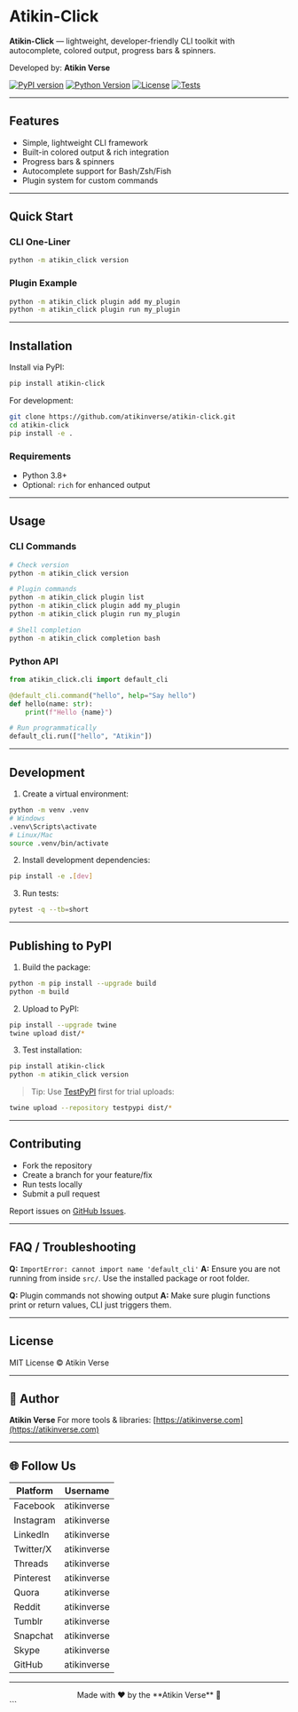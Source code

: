 # Atikin-Click

**Atikin-Click** — lightweight, developer-friendly CLI toolkit with autocomplete, colored output, progress bars & spinners.  

Developed by: **Atikin Verse**

[![PyPI version](https://img.shields.io/pypi/v/atikin-click)](https://pypi.org/project/atikin-click/)
[![Python Version](https://img.shields.io/pypi/pyversions/atikin-click)](https://pypi.org/project/atikin-click/)
[![License](https://img.shields.io/pypi/l/atikin-click)](https://github.com/atikinverse/atikin-click/blob/main/LICENSE)
[![Tests](https://github.com/atikinverse/atikin-click/actions/workflows/test.yml/badge.svg)](https://github.com/atikinverse/atikin-click/actions)

---

## Features

- Simple, lightweight CLI framework  
- Built-in colored output & rich integration  
- Progress bars & spinners  
- Autocomplete support for Bash/Zsh/Fish  
- Plugin system for custom commands  

---

## Quick Start

### CLI One-Liner

```bash
python -m atikin_click version
````

### Plugin Example

```bash
python -m atikin_click plugin add my_plugin
python -m atikin_click plugin run my_plugin
```

---

## Installation

Install via PyPI:

```bash
pip install atikin-click
```

For development:

```bash
git clone https://github.com/atikinverse/atikin-click.git
cd atikin-click
pip install -e .
```

### Requirements

* Python 3.8+
* Optional: `rich` for enhanced output

---

## Usage

### CLI Commands

```bash
# Check version
python -m atikin_click version

# Plugin commands
python -m atikin_click plugin list
python -m atikin_click plugin add my_plugin
python -m atikin_click plugin run my_plugin

# Shell completion
python -m atikin_click completion bash
```

### Python API

```python
from atikin_click.cli import default_cli

@default_cli.command("hello", help="Say hello")
def hello(name: str):
    print(f"Hello {name}")

# Run programmatically
default_cli.run(["hello", "Atikin"])
```

---

## Development

1. Create a virtual environment:

```bash
python -m venv .venv
# Windows
.venv\Scripts\activate
# Linux/Mac
source .venv/bin/activate
```

2. Install development dependencies:

```bash
pip install -e .[dev]
```

3. Run tests:

```bash
pytest -q --tb=short
```

---

## Publishing to PyPI

1. Build the package:

```bash
python -m pip install --upgrade build
python -m build
```

2. Upload to PyPI:

```bash
pip install --upgrade twine
twine upload dist/*
```

3. Test installation:

```bash
pip install atikin-click
python -m atikin_click version
```

> Tip: Use [TestPyPI](https://test.pypi.org/) first for trial uploads:

```bash
twine upload --repository testpypi dist/*
```

---

## Contributing

* Fork the repository
* Create a branch for your feature/fix
* Run tests locally
* Submit a pull request

Report issues on [GitHub Issues](https://github.com/atikinverse/atikin-click/issues).

---

## FAQ / Troubleshooting

**Q:** `ImportError: cannot import name 'default_cli'`
**A:** Ensure you are not running from inside `src/`. Use the installed package or root folder.

**Q:** Plugin commands not showing output
**A:** Make sure plugin functions print or return values, CLI just triggers them.

---

## License

MIT License © Atikin Verse

---

## 🔗 Author

**Atikin Verse**
For more tools & libraries: [https://atikinverse.com](https://atikinverse.com)

---

## 🌐 Follow Us

| Platform  | Username    |
| --------- | ----------- |
| Facebook  | atikinverse |
| Instagram | atikinverse |
| LinkedIn  | atikinverse |
| Twitter/X | atikinverse |
| Threads   | atikinverse |
| Pinterest | atikinverse |
| Quora     | atikinverse |
| Reddit    | atikinverse |
| Tumblr    | atikinverse |
| Snapchat  | atikinverse |
| Skype     | atikinverse |
| GitHub    | atikinverse |

---

<div align="center">  
Made with ❤️ by the **Atikin Verse** 🚀  
</div>
```
